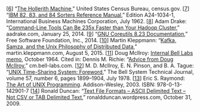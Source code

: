 [[6](ch10.html#Hollerith-marker)] “[The
Hollerith Machine](https://www.census.gov/history/www/innovations/technology/the_hollerith_tabulator.html),” United States Census Bureau, census.gov. [[7](ch10.html#IBM1962vz-marker)] “[IBM
82, 83, and 84 Sorters Reference Manual](http://www.textfiles.com/bitsavers/pdf/ibm/punchedCard/Sorter/A24-1034-1_82-83-84_sorters.pdf),” Edition A24-1034-1, International Business
Machines Corporation, July 1962. [[8](ch10.html#Drake2014vm-marker)] Adam Drake:
“[Command-Line
Tools Can Be 235x Faster than Your Hadoop Cluster](http://aadrake.com/command-line-tools-can-be-235x-faster-than-your-hadoop-cluster.html),” aadrake.com, January 25, 2014. [[9](ch10.html#GNUCoreutils-marker)] “[GNU
Coreutils 8.23 Documentation](http://www.gnu.org/software/coreutils/manual/html_node/index.html),” Free Software Foundation, Inc., 2014. [[10](ch10.html#Kleppmann2015tz_ch10-marker)] Martin Kleppmann:
“[Kafka,
Samza, and the Unix Philosophy of Distributed Data](http://martin.kleppmann.com/2015/08/05/kafka-samza-unix-philosophy-distributed-data.html),” martin.kleppmann.com, August 5, 2015. [[11](ch10.html#RichieMcIlroy-marker)] Doug McIlroy:
[Internal Bell Labs memo](http://cm.bell-labs.com/cm/cs/who/dmr/mdmpipe.pdf),
October 1964. Cited in: Dennis M. Richie:
“[Advice from Doug McIlroy](https://www.bell-labs.com/usr/dmr/www/mdmpipe.html),”
cm.bell-labs.com. [[12](ch10.html#McIlroy1978te-marker)] M. D. McIlroy, E. N. Pinson, and B. A. Tague:
“[UNIX Time-Sharing System: Foreword](https://archive.org/details/bstj57-6-1899),”
The Bell System Technical Journal, volume 57, number 6, pages 1899–1904,
July 1978. [[13](ch10.html#Raymond2003wn-marker)] Eric S. Raymond:
[The Art of UNIX Programming](http://www.catb.org/~esr/writings/taoup/html/).
Addison-Wesley, 2003. ISBN: 978-0-13-142901-7 [[14](ch10.html#Duncan2009ts-marker)] Ronald Duncan:
“[Text
File Formats – ASCII Delimited Text – Not CSV or TAB Delimited Text](https://ronaldduncan.wordpress.com/2009/10/31/text-file-formats-ascii-delimited-text-not-csv-or-tab-delimited-text/),”
ronaldduncan.wordpress.com, October 31, 2009.